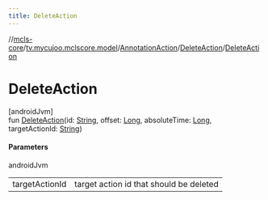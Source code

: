 ```yaml
---
title: DeleteAction
---
```

//[mcls-core](../../../../index.html)/[tv.mycujoo.mclscore.model](../../index.html)/[AnnotationAction](../index.html)/[DeleteAction](index.html)/[DeleteAction](-delete-action.html)



# DeleteAction



[androidJvm]\
fun [DeleteAction](-delete-action.html)(id: [String](https://kotlinlang.org/api/latest/jvm/stdlib/kotlin/-string/index.html), offset: [Long](https://kotlinlang.org/api/latest/jvm/stdlib/kotlin/-long/index.html), absoluteTime: [Long](https://kotlinlang.org/api/latest/jvm/stdlib/kotlin/-long/index.html), targetActionId: [String](https://kotlinlang.org/api/latest/jvm/stdlib/kotlin/-string/index.html))



#### Parameters


androidJvm

| | |
|---|---|
| targetActionId | target action id that should be deleted |




